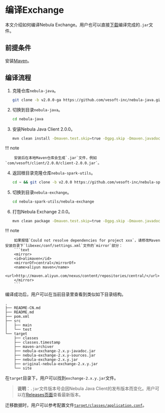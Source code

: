 # 编译Exchange

本文介绍如何编译Nebula Exchange。用户也可以直接[下载](https://repo1.maven.org/maven2/com/vesoft/nebula-exchange/2.0.0/)编译完成的`.jar`文件。

## 前提条件

安装[Maven](https://maven.apache.org/download.cgi)。

## 编译流程

1. 克隆仓库`nebula-java`。

   ```bash
   git clone -b v2.0.0-ga https://github.com/vesoft-inc/nebula-java.git
   ```

2. 切换到目录`nebula-java`。

   ```bash
   cd nebula-java
   ```

3. 安装Nebula Java Client 2.0.0。

   ```bash
   mvn clean install -Dmaven.test.skip=true -Dgpg.skip -Dmaven.javadoc.skip=true
   ```

  !!! note
  
        安装后在本地Maven仓库会生成`.jar`文件，例如`com/vesoft/client/2.0.0/client-2.0.0.jar`。

4. 返回根目录克隆仓库`nebula-spark-utils`。

   ```bash
   cd ~ && git clone -b v2.0.0 https://github.com/vesoft-inc/nebula-spark-utils.git
   ```

5. 切换到目录`nebula-exchange`。

   ```bash
   cd nebula-spark-utils/nebula-exchange
   ```

6. 打包Nebula Exchange 2.0.0。

   ```bash
   mvn clean package -Dmaven.test.skip=true -Dgpg.skip -Dmaven.javadoc.skip=true
   ```

  !!! note
  
        如果报错`Could not resolve dependencies for project xxx`，请修改Maven安装目录下`libexec/conf/settings.xml`文件的`mirror`部分：
        ```text
        <mirror>
        <id>alimaven</id>
        <mirrorOf>central</mirrorOf>
        <name>aliyun maven</name>
        <url>http://maven.aliyun.com/nexus/content/repositories/central/</url>
        </mirror>
        ```

编译成功后，用户可以在当前目录里查看到类似如下目录结构。

```text
.
├── README-CN.md
├── README.md
├── pom.xml
├── src
│   ├── main
│   └── test
└── target
    ├── classes
    ├── classes.timestamp
    ├── maven-archiver
    ├── nebula-exchange-2.x.y-javadoc.jar
    ├── nebula-exchange-2.x.y-sources.jar
    ├── nebula-exchange-2.x.y.jar
    ├── original-nebula-exchange-2.x.y.jar
    └── site
```

在`target`目录下，用户可以找到`exchange-2.x.y.jar`文件。

> **说明**：`.jar`文件版本号会因Nebula Java Client的发布版本而变化。用户可以在[Releases页面](https://github.com/vesoft-inc/nebula-java/releases)查看最新版本。

迁移数据时，用户可以参考配置文件[`target/classes/application.conf`](https://github.com/vesoft-inc/nebula-spark-utils/blob/master/nebula-exchange/src/main/resources/application.conf)。
